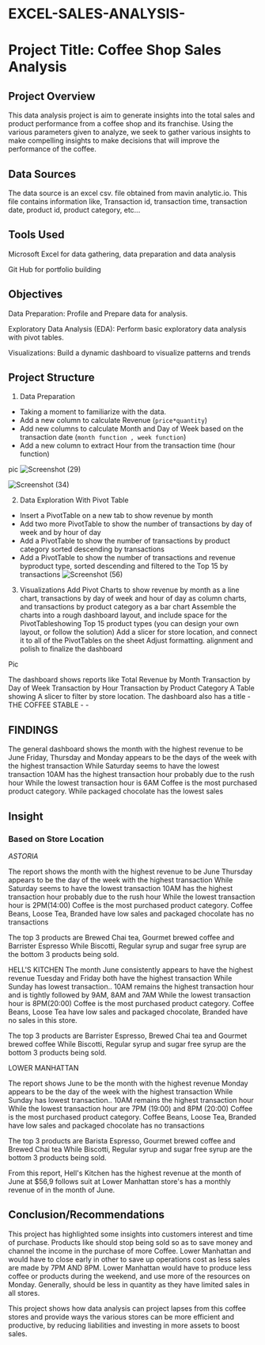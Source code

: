# EXCEL-SALES-ANALYSIS-

 # Project Title: Coffee Shop Sales Analysis


## Project Overview
This data analysis project is aim to generate insights into the total sales and product performance from a coffee shop and its franchise. Using the various parameters given to analyze, we seek to gather various insights to make compelling insights to make decisions that will improve the performance of the coffee.

## Data Sources
The data source is an excel csv. file obtained from mavin analytic.io. This file contains information like, Transaction id, transaction time, transaction date, product id, product category, etc... 

## Tools Used
Microsoft Excel for data gathering, data preparation and data analysis

Git Hub for portfolio building

## Objectives

Data Preparation: Profile and Prepare data for analysis.

Exploratory Data Analysis (EDA): Perform basic exploratory data analysis with pivot tables.

Visualizations: Build a dynamic dashboard to visualize patterns and trends

## Project Structure

1. Data Preparation
- Taking a moment to familiarize with the data.
- Add a new column to calculate Revenue (`price*quantity`)
- Add new columns to calculate Month and Day of Week based on the transaction date (`month function , week function`)
- Add a new column to extract Hour from the transaction time (hour function)

pic
![Screenshot (29)](https://github.com/user-attachments/assets/a377644d-eb80-4ef9-a34f-d43487564678)

![Screenshot (34)](https://github.com/user-attachments/assets/ef8e25d9-dfd1-40a1-92d8-7602004d850f)

2. Data Exploration With Pivot Table
- Insert a PivotTable on a new tab to show revenue by month
- Add two more PivotTable to show the number of transactions by day of week and by hour of day
- Add a PivotTable  to show the number of transactions by product category sorted descending by transactions
- Add a PivotTable  to show the number of transactions and revenue byproduct type, sorted descending and filtered to the Top 15 by transactions
![Screenshot (56)](https://github.com/user-attachments/assets/100e4409-5ccf-4575-bef6-31925970411c)





3. Visualizations
Add Pivot Charts to show revenue by month as a line chart, transactions by day of week and hour of day as column charts, and transactions by product category as a bar chart
Assemble the charts into a rough dashboard layout, and include space for the PivotTableshowing Top 15 product types (you can design your own layout, or follow the solution)
Add a slicer for store location, and connect it to all of the PivotTables on the sheet
Adjust formatting. alignment and polish to finalize the dashboard




Pic

The dashboard shows reports like 
Total Revenue by Month
Transaction by Day of Week 
Transaction by Hour
Transaction by Product Category 
A Table showing 
A slicer to filter by store location. 
The dashboard also has a title -THE COFFEE STABLE - - 

## FINDINGS
The general dashboard shows the month with the highest revenue to be June 
Friday, Thursday and Monday appears to be the days of the week with the highest transaction 
While Saturday seems to have the lowest transaction 
10AM has the highest transaction hour probably due to the rush hour
While the lowest transaction hour is 6AM
Coffee is the most purchased product category. While packaged chocolate has the lowest sales 
## Insight

###  Based on Store Location 
*ASTORIA*

The report shows the month with the highest revenue to be June 
Thursday appears to be the day of the week with the highest transaction 
While Saturday seems to have the lowest transaction 
10AM has the highest transaction hour probably due to the rush hour
While the lowest transaction hour is 2PM(14:00)
Coffee is the most purchased product category. 
Coffee Beans, Loose Tea, Branded have low sales 
and packaged chocolate has no transactions

The top 3 products are Brewed Chai tea, Gourmet brewed coffee and Barrister Espresso 
While Biscotti, Regular syrup and sugar free syrup are the bottom 3 products being sold. 


HELL'S KITCHEN 
The month June consistently appears to have the highest revenue 
Tuesday and Friday both have the highest transaction 
While Sunday has lowest transaction.. 
10AM remains the highest transaction hour and is tightly followed by 9AM, 8AM and 7AM
While the lowest transaction hour is 8PM(20:00)
Coffee is the most purchased product category. 
Coffee Beans, Loose Tea  have low sales 
and packaged chocolate, Branded have no sales in this store. 

The top 3 products are Barrister Espresso, Brewed Chai tea and Gourmet brewed coffee
While Biscotti, Regular syrup and sugar free syrup are the bottom 3 products being sold.

LOWER MANHATTAN 

The report shows June to be  the month with the highest revenue 
Monday appears to be the day of the week with the highest transaction 
While Sunday has lowest transaction.. 
10AM remains the highest transaction hour
While the lowest transaction hour  are 7PM (19:00) and 8PM (20:00)
Coffee is the most purchased product category. 
Coffee Beans, Loose Tea, Branded have low sales 
and packaged chocolate has no transactions

The top 3 products are Barista Espresso, Gourmet brewed coffee and Brewed Chai tea
While Biscotti, Regular syrup and sugar free syrup are the bottom 3 products being sold. 

From this report, Hell's Kitchen has the highest revenue at the month of June at $56,9
follows suit at
Lower Manhattan store's has a monthly revenue of in the month of June. 


## Conclusion/Recommendations 

This project has highlighted some insights into customers interest and time of purchase. Products like should stop being sold so as to save money and channel the income in the purchase of more Coffee. 
Lower Manhattan and would have to close early in other to save up operations cost as less sales are made by 7PM AND 8PM. Lower Manhattan would have to produce less coffee or products during the weekend, and use more of the resources on Monday.
Generally, should be less in quantity as they have limited sales in all stores. 

This project shows how data analysis can project lapses from this coffee stores and provide ways the various stores can be more efficient and productive, by reducing liabilities and investing in more assets to boost sales. 
 

